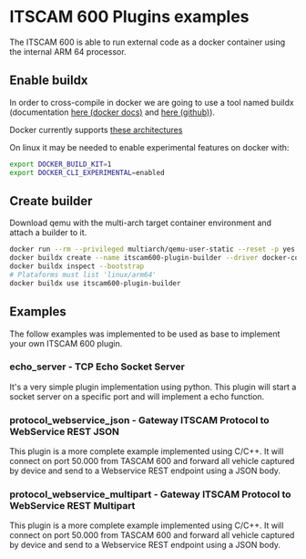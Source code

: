 # ITSCAM 600 Plugins examples

The ITSCAM 600 is able to run external code as a docker container using the internal ARM 64 processor.

## Enable buildx
In order to cross-compile in docker we are going to use a tool named buildx
(documentation [here (docker docs)](https://docs.docker.com/buildx/working-with-buildx)
and [here (github)](https://github.com/docker/buildx)).

Docker currently supports
[these architectures](https://github.com/docker-library/official-images#architectures-other-than-amd64)

On linux it may be needed to enable experimental features on docker with:

```bash
export DOCKER_BUILD_KIT=1
export DOCKER_CLI_EXPERIMENTAL=enabled
```

## Create builder
Download qemu with the multi-arch target container environment and attach a builder to it.

```bash
docker run --rm --privileged multiarch/qemu-user-static --reset -p yes
docker buildx create --name itscam600-plugin-builder --driver docker-container --use
docker buildx inspect --bootstrap
# Plataforms must list 'linux/arm64'
docker buildx use itscam600-plugin-builder
```

## Examples

The follow examples was implemented to be used as base to implement your own ITSCAM 600 plugin.

### echo_server - TCP Echo Socket Server
It's a very simple plugin implementation using python. This plugin will start a socket server on a specific port and will implement a echo function.

### protocol_webservice_json - Gateway ITSCAM Protocol to WebService REST JSON
This plugin is a more complete example implemented using C/C++. It will connect on port 50.000 from TASCAM 600 and forward all vehicle captured by device and send to a Webservice REST endpoint using a JSON body.

### protocol_webservice_multipart - Gateway ITSCAM Protocol to WebService REST Multipart
This plugin is a more complete example implemented using C/C++. It will connect on port 50.000 from TASCAM 600 and forward all vehicle captured by device and send to a Webservice REST endpoint using a JSON body.